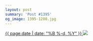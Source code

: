 ```yaml
---
layout: post
summary: 'Post #1395'
og_image: 1395-1280.jpg
---
```


<p>
 <time>
  <a href="/1395">
   {{ page.date | date: "%B %-d, %Y" }}
  </a>
 </time>
 <a href="/1395">
  <img data-taken="5/27/2021" sizes="(min-width: 700px) 50vw, calc(100vw - 2rem)" src="{{ site.assets_url }}/1395-640.jpg" srcset="{{ site.assets_url }}/1395-320.jpg 320w, {{ site.assets_url }}/1395-640.jpg 640w, {{ site.assets_url }}/1395-960.jpg 960w, {{ site.assets_url }}/1395-1280.jpg 1280w"/>
 </a>
</p>
